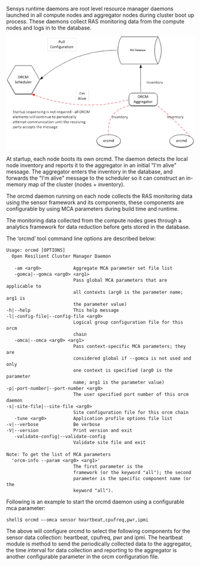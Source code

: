Sensys runtime daemons are root level resource manager daemons launched in all compute nodes and aggregator nodes during cluster boot up process. These daemons collect RAS monitoring data from the compute nodes and logs in to the database.

![](3-Sensys-User-Guide/Sensys-Runtime-Daemons-Startup.png)

At startup, each node boots its own orcmd. The daemon detects the local node inventory and reports it to the aggregator in an initial "I'm alive" message. The aggregator enters the inventory in the database, and forwards the "I'm alive" message to the scheduler so it can construct an in-memory map of the cluster (nodes + inventory).

The orcmd daemon running on each node collects the RAS monitoring data using the sensor framework and its components, these components are configurable by using MCA parameters during build time and runtime.

The monitoring data collected from the compute nodes goes through a analytics framework for data reduction before gets stored in the database.

The ‘orcmd’ tool command line options are described below:
```
Usage: orcmd [OPTIONS]
  Open Resilient Cluster Manager Daemon

   -am <arg0>            Aggregate MCA parameter set file list
   -gomca|--gomca <arg0> <arg1>
                         Pass global MCA parameters that are applicable to
                         all contexts (arg0 is the parameter name; arg1 is
                         the parameter value)
-h|--help                This help message
-l|-config-file|--config-file <arg0>
                         Logical group configuration file for this orcm
                         chain
   -omca|--omca <arg0> <arg1>
                         Pass context-specific MCA parameters; they are
                         considered global if --gomca is not used and only
                         one context is specified (arg0 is the parameter
                         name; arg1 is the parameter value)
-p|-port-number|--port-number <arg0>
                         The user specified port number of this orcm daemon
-s|-site-file|--site-file <arg0>
                         Site configuration file for this orcm chain
   -tune <arg0>          Application profile options file list
-v|--verbose             Be verbose
-V|--version             Print version and exit
   -validate-config|--validate-config
                         Validate site file and exit

Note: To get the list of MCA parameters
  'orcm-info --param <arg0> <arg1>'
                         The first parameter is the
                         framework (or the keyword "all"); the second
                         parameter is the specific component name (or the
                         keyword "all").

```

Following is an example to start the orcmd daemon using a configurable mca parameter:
```
shell$ orcmd –-omca sensor heartbeat,cpufreq,pwr,ipmi
```

The above will configure orcmd to select the following components for the sensor data collection: heartbeat, cpufreq, pwr and ipmi. The heartbeat module is method to send the periodically collected data to the aggregator, the time interval for data collection and reporting to the aggregator is another configurable parameter in the orcm configuration file.
